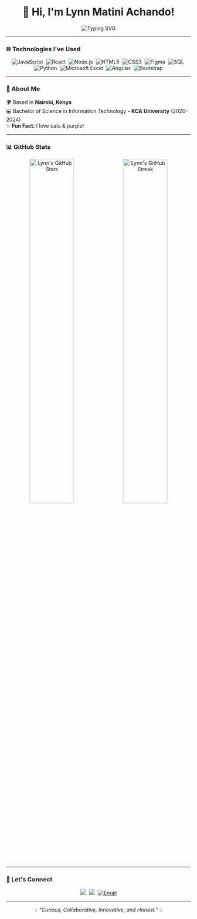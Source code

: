 <!-- GitHub Profile README -->
<div align="center">
  <h1>👋 Hi, I'm Lynn Matini Achando!</h1>
  <p align="center">
    <img src="https://readme-typing-svg.demolab.com?font=Fira+Code&size=24&duration=3000&pause=500&color=AA00FF&center=true&vCenter=true&multiline=true&width=1000&height=70&lines=Junior+Software+Developer+%7C+Data+Analyst+%7C+Web+Designer+%7C+Writer" alt="Typing SVG">
  </p>
</div>

---

### 🌐 Technologies I've Used
<div align="center">
  <p>
    <img src="https://img.shields.io/badge/JavaScript-F7DF1E?style=for-the-badge&logo=javascript&logoColor=black" alt="JavaScript">&nbsp;
    <img src="https://img.shields.io/badge/React-61DAFB?style=for-the-badge&logo=react&logoColor=black" alt="React">&nbsp;
    <img src="https://img.shields.io/badge/Node.js-339933?style=for-the-badge&logo=nodedotjs&logoColor=white" alt="Node.js">&nbsp;
    <img src="https://img.shields.io/badge/HTML5-E34F26?style=for-the-badge&logo=html5&logoColor=white" alt="HTML5">&nbsp;
    <img src="https://img.shields.io/badge/CSS3-1572B6?style=for-the-badge&logo=css3&logoColor=white" alt="CSS3">&nbsp;
    <img src="https://img.shields.io/badge/Figma-F24E1E?style=for-the-badge&logo=figma&logoColor=white" alt="Figma">&nbsp;
    <img src="https://img.shields.io/badge/SQL-4479A1?style=for-the-badge&logo=postgresql&logoColor=white" alt="SQL">&nbsp;
    <img src="https://img.shields.io/badge/Python-3776AB?style=for-the-badge&logo=python&logoColor=white" alt="Python">&nbsp;
    <img src="https://img.shields.io/badge/Microsoft_Excel-217346?style=for-the-badge&logo=microsoft-excel&logoColor=white" alt="Microsoft Excel">&nbsp;
    <img src="https://img.shields.io/badge/Angular-DD0031?style=for-the-badge&logo=angular&logoColor=white" alt="Angular">&nbsp;
    <img src="https://img.shields.io/badge/Bootstrap-7952B3?style=for-the-badge&logo=bootstrap&logoColor=white" alt="Bootstrap">
  </p>
</div>

---

### 📍 About Me
🌍 Based in **Nairobi, Kenya**  
💻 Bachelor of Science in Information Technology - **KCA University** (2020–2024)  
✨ **Fun Fact:** I love cats & purple!

---

### 📊 GitHub Stats
<div align="center">
  <img src="https://github-readme-stats.vercel.app/api?username=Lynn-Matini&show_icons=true&theme=tokyonight&title_color=aa00ff&icon_color=bb86fc&text_color=c9d1d9&bg_color=0d1117" alt="Lynn's GitHub Stats" width="49%">&nbsp;
  <img src="https://github-readme-streak-stats.herokuapp.com/?user=Lynn-Matini&theme=tokyonight&ring=aa00ff&fire=bb86fc&currStreakNum=ffffff&sideNums=c9d1d9" alt="Lynn's GitHub Streak" width="49%">
</div>

---

### 🎨 Let's Connect
<p align="center">
  <a href="https://linkedin.com/in/lynnmatini"><img src="https://img.shields.io/badge/LinkedIn-0A66C2?style=for-the-badge&logo=linkedin&logoColor=white"></a>&nbsp;
  <a href="https://github.com/Lynn-Matini/?tab=repositories"><img src="https://img.shields.io/badge/GitHub-181717?style=for-the-badge&logo=github&logoColor=white"></a>&nbsp;
  <a href="https://mail.google.com/mail/?view=cm&to=lynnmatini@gmail.com" target="_blank" rel="noopener noreferrer">
    <img src="https://img.shields.io/badge/Email-EA4335?style=for-the-badge&logo=gmail&logoColor=white" alt="Email">
  </a>  

</p>

---

<div align="center">
  <p>💡 <em>"Curious, Collaborative, Innovative, and Honest."</em> 💡</p>
</div>

